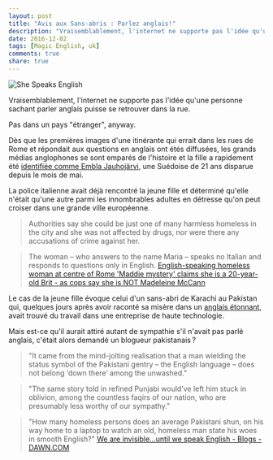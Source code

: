 ```yaml
---
layout: post
title: "Avis aux Sans-abris : Parlez anglais!"
description: "Vraisemblablement, l'internet ne supporte pas l'idée qu'une personne sachant parler anglais puisse se retrouver dans la rue."
date: 2016-12-02
tags: [Magic English, uk]
comments: true
share: true
---
```

![She Speaks English](https://anglemondeblog.files.wordpress.com/2016/11/img_0015.jpg?w=1400)

Vraisemblablement, l'internet ne supporte pas l'idée qu'une personne sachant parler anglais puisse se retrouver dans la rue.

Pas dans un pays "étranger", anyway.

Dès que les premières images d'une itinérante qui errait dans les rues de Rome et répondait aux questions en anglais ont étés diffusées, les grands médias anglophones se sont emparés de l'histoire et la fille a rapidement été [identifiée comme Embla Jauhojärvi](http://www.dailymail.co.uk/news/article-3958402/Mystery-English-speaking-girl-living-streets-Rome-Internet-campaigners-try-identify-young-homeless-woman-Maria-amid-speculation-Madeleine-McCann.html), une Suédoise de 21 ans disparue depuis le mois de mai.

La police italienne avait déjà rencontré la jeune fille et déterminé qu'elle n'était qu'une autre parmi les innombrables adultes en détresse qu'on peut croiser dans une grande ville européenne. 

>Authorities say she could be just one of many harmless homeless in the city and she was not affected by drugs, nor were there any accusations of crime against her.

>The woman – who answers to the name Maria – speaks no Italian and responds to questions only in English. [English-speaking homeless woman at centre of Rome 'Maddie mystery' claims she is a 20-year-old Brit - as cops say she is NOT Madeleine McCann](https://www.thesun.co.uk/news/2230978/mystery-english-speaking-girl-living-streets-rome-madeleine-mccann-cop-say-not-maddie/) 

Le cas de la jeune fille évoque celui d'un sans-abri de Karachi au Pakistan qui, quelques jours après avoir raconté sa misère dans un [anglais étonnant](https://youtu.be/WtIbYIKfSgI), avait trouvé du travail dans une entreprise de haute technologie.

Mais est-ce qu'il aurait attiré autant de sympathie s'il n'avait pas parlé anglais, c'était alors demandé un blogueur pakistanais ?

>"It came from the mind-jolting realisation that a man wielding the status symbol of the Pakistani gentry – the English language – does not belong ‘down there’ among the unwashed."

>"The same story told in refined Punjabi would’ve left him stuck in oblivion, among the countless faqirs of our nation, who are presumably less worthy of our sympathy."

>"How many homeless persons does an average Pakistani shun, on his way home to a laptop to watch an old, homeless man state his woes in smooth English?" [We are invisible...until we speak English - Blogs - DAWN.COM](http://www.dawn.com/news/1232069)
